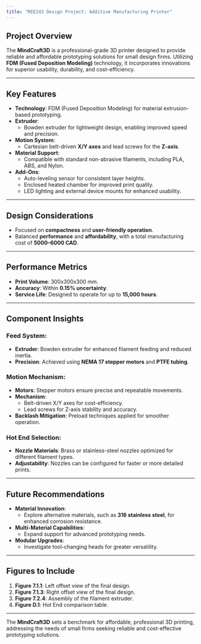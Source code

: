 ```yaml
---
title: "MIE243 Design Project: Additive Manufacturing Printer"
---
```


## Project Overview

The **MindCraft3D** is a professional-grade 3D printer designed to provide reliable and affordable prototyping solutions for small design firms. Utilizing **FDM (Fused Deposition Modeling)** technology, it incorporates innovations for superior usability, durability, and cost-efficiency.

---

## Key Features

- **Technology**: FDM (Fused Deposition Modeling) for material extrusion-based prototyping.
- **Extruder**: 
  - Bowden extruder for lightweight design, enabling improved speed and precision.
- **Motion System**:
  - Cartesian belt-driven **X/Y axes** and lead screws for the **Z-axis**.
- **Material Support**:
  - Compatible with standard non-abrasive filaments, including PLA, ABS, and Nylon.
- **Add-Ons**:
  - Auto-leveling sensor for consistent layer heights.
  - Enclosed heated chamber for improved print quality.
  - LED lighting and external device mounts for enhanced usability.

---

## Design Considerations

- Focused on **compactness** and **user-friendly operation**.
- Balanced **performance** and **affordability**, with a total manufacturing cost of **$5000–$6000 CAD**.

---

## Performance Metrics

- **Print Volume**: 300x300x300 mm.
- **Accuracy**: Within **0.15% uncertainty**.
- **Service Life**: Designed to operate for up to **15,000 hours**.

---

## Component Insights

### Feed System:
- **Extruder**: Bowden extruder for enhanced filament feeding and reduced inertia.
- **Precision**: Achieved using **NEMA 17 stepper motors** and **PTFE tubing**.

### Motion Mechanism:
- **Motors**: Stepper motors ensure precise and repeatable movements.
- **Mechanism**: 
  - Belt-driven X/Y axes for cost-efficiency.
  - Lead screws for Z-axis stability and accuracy.
- **Backlash Mitigation**: Preload techniques applied for smoother operation.

### Hot End Selection:
- **Nozzle Materials**: Brass or stainless-steel nozzles optimized for different filament types.
- **Adjustability**: Nozzles can be configured for faster or more detailed prints.

---

## Future Recommendations

- **Material Innovation**:
  - Explore alternative materials, such as **316 stainless steel**, for enhanced corrosion resistance.
- **Multi-Material Capabilities**:
  - Expand support for advanced prototyping needs.
- **Modular Upgrades**:
  - Investigate tool-changing heads for greater versatility.

---

## Figures to Include

1. **Figure 7.1.1**: Left offset view of the final design.
2. **Figure 7.1.3**: Right offset view of the final design.
3. **Figure 7.2.4**: Assembly of the filament extruder.
4. **Figure D.1**: Hot End comparison table.

---

The **MindCraft3D** sets a benchmark for affordable, professional 3D printing, addressing the needs of small firms seeking reliable and cost-effective prototyping solutions.
